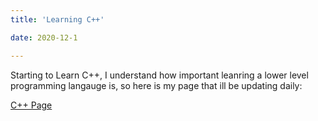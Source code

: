 ```yaml
---
title: 'Learning C++'

date: 2020-12-1

---
```

Starting to Learn C++, I understand how important leanring a lower level programming langauge is, so here is my page that ill be updating daily:

[C++ Page](https://devintheengineer.com/C++)
